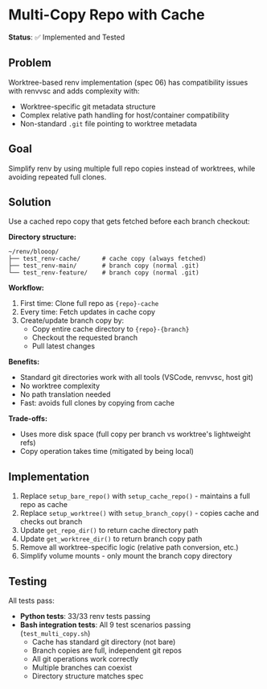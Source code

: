 # Multi-Copy Repo with Cache

**Status**: ✅ Implemented and Tested

## Problem
Worktree-based renv implementation (spec 06) has compatibility issues with renvvsc and adds complexity with:
- Worktree-specific git metadata structure
- Complex relative path handling for host/container compatibility
- Non-standard `.git` file pointing to worktree metadata

## Goal
Simplify renv by using multiple full repo copies instead of worktrees, while avoiding repeated full clones.

## Solution
Use a cached repo copy that gets fetched before each branch checkout:

**Directory structure:**
```
~/renv/blooop/
├── test_renv-cache/      # cache copy (always fetched)
├── test_renv-main/       # branch copy (normal .git)
└── test_renv-feature/    # branch copy (normal .git)
```

**Workflow:**
1. First time: Clone full repo as `{repo}-cache`
2. Every time: Fetch updates in cache copy
3. Create/update branch copy by:
   - Copy entire cache directory to `{repo}-{branch}`
   - Checkout the requested branch
   - Pull latest changes

**Benefits:**
- Standard git directories work with all tools (VSCode, renvvsc, host git)
- No worktree complexity
- No path translation needed
- Fast: avoids full clones by copying from cache

**Trade-offs:**
- Uses more disk space (full copy per branch vs worktree's lightweight refs)
- Copy operation takes time (mitigated by being local)

## Implementation
1. Replace `setup_bare_repo()` with `setup_cache_repo()` - maintains a full repo as cache
2. Replace `setup_worktree()` with `setup_branch_copy()` - copies cache and checks out branch
3. Update `get_repo_dir()` to return cache directory path
4. Update `get_worktree_dir()` to return branch copy path
5. Remove all worktree-specific logic (relative path conversion, etc.)
6. Simplify volume mounts - only mount the branch copy directory

## Testing
All tests pass:
- **Python tests**: 33/33 renv tests passing
- **Bash integration tests**: All 9 test scenarios passing (`test_multi_copy.sh`)
  - Cache has standard git directory (not bare)
  - Branch copies are full, independent git repos
  - All git operations work correctly
  - Multiple branches can coexist
  - Directory structure matches spec
